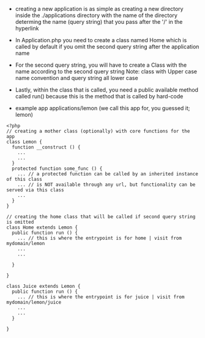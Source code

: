 
* creating a new application is as simple as creating a new directory
inside the ./applications directory with the name of the directory
determing the name (query string) that you pass after the '/' in the hyperlink

* In Application.php you need to create a class named Home which is called by
default if you omit the second query string after the application name

* For the second query string, you will have to create a Class with the name
according to the second query string
Note: class with Upper case name convention and query string all lower case

* Lastly, within the class that is called, you need a public available method
called run() because this is the method that is called by hard-code

* example app applications/lemon (we call this app for, you guessed it; lemon)
```
<?php
// creating a mother class (optionally) with core functions for the app
class Lemon {
  function __construct () {
    ...
    ...
  }
  protected function some_func () {
    ... // a protected function can be called by an inherited instance of this class
    ... // is NOT available through any url, but functionality can be served via this class
    ...
  }
}

// creating the home class that will be called if second query string is omitted
class Home extends Lemon {
  public function run () {
    ... // this is where the entrypoint is for home | visit from mydomain/lemon
    ...
    ...

  }

}

class Juice extends Lemon {
  public function run () {
    ... // this is where the entrypoint is for juice | visit from mydomain/lemon/juice
    ...
    ...
  }

}

```
